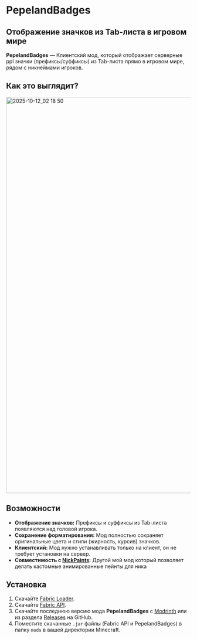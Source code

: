 # PepelandBadges

## Отображение значков из Tab-листа в игровом мире

**PepelandBadges** — Клиентский мод, который отображает серверные ppl значки (префиксы/суффиксы) из Tab-листа прямо в игровом мире, рядом с никнеймами игроков.

## Как это выглядит?

<img width="1920" height="1080" alt="2025-10-12_02 18 50" src="https://github.com/user-attachments/assets/c8cf1d9a-18f9-4bd2-bfe6-5ff8f0e0aa99" />

## Возможности

*   **Отображение значков:** Префиксы и суффиксы из Tab-листа появляются над головой игрока.
*   **Сохранение форматирования:** Мод полностью сохраняет оригинальные цвета и стили (жирность, курсив) значков.
*   **Клиентский:** Мод нужно устанавливать только на клиент, он не требует установки на сервер.
*   **Cовместимость с [NickPaints](https://github.com/plngvln/NickPaints):** Другой мой мод который позволяет делать кастомные анимированные пейнты для ника

## Установка

1.  Скачайте [Fabric Loader](https://fabricmc.net/use/installer/).
2.  Скачайте [Fabric API](https://www.curseforge.com/minecraft/mc-mods/fabric-api).
3.  Скачайте последнюю версию мода **PepelandBadges** c [Modrinth](https://modrinth.com/mod/pepelandbadges) или из раздела [Releases](https://github.com/plngvln/PepelandBadges/releases) на GitHub.
4.  Поместите скачанные `.jar` файлы (Fabric API и PepelandBadges) в папку `mods` в вашей директории Minecraft.
